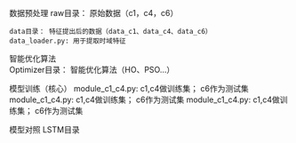 数据预处理
    raw目录： 原始数据（c1，c4，c6）

    data目录： 特征提出后的数据（data_c1、data_c4、data_c6）
    data_loader.py: 用于提取时域特征

智能优化算法    
    Optimizer目录： 智能优化算法（HO、PSO...）

模型训练（核心）
    module_c1_c4.py:  c1,c4做训练集； c6作为测试集
    module_c1_c4.py:  c1,c4做训练集； c6作为测试集
    module_c1_c4.py:  c1,c4做训练集； c6作为测试集

模型对照
    LSTM目录
